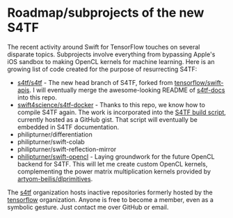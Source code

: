# Roadmap/subprojects of the new S4TF

The recent activity around Swift for TensorFlow touches on several disparate topics. Subprojects involve everything from bypassing Apple's iOS sandbox to making OpenCL kernels for machine learning. Here is an growing list of code created for the purpose of resurrecting S4TF:

- [s4tf/s4tf](https://github.com/s4tf/s4tf) - The new head branch of S4TF, forked from [tensorflow/swift-apis](https://github.com/tensorflow/swift-apis). I will eventually merge the awesome-looking README of [s4tf-docs](https://github.com/s4tf-docs) into this repo.
- [swift4science/s4tf-docker](https://gitlab.com/swift4science/s4tf-docker) - Thanks to this repo, we know how to compile S4TF again. The work is incorporated into the [S4TF build script](https://gist.github.com/philipturner/7aa063af04277d463c14168275878511), currently hosted as a GitHub gist. That script will eventually be embedded in S4TF documentation.
- philipturner/differentiation
- philipturner/swift-colab
- philipturner/swift-reflection-mirror
- [philipturner/swift-opencl](https://github.com/philipturner/swift-opencl) - Laying groundwork for the future OpenCL backend for S4TF. This will let me create custom OpenCL kernels, complementing the power matrix multiplication kernels provided by [artyom-beilis/dlprimitives](https://github.com/artyom-beilis/dlprimitives).

The [s4tf](https://github.com/philipturner/s4tf) organization hosts inactive repositories formerly hosted by the [tensorflow](https://github.com/tensorflow) organization. Anyone is free to become a member, even as a symbolic gesture. Just contact me over GitHub or email.
